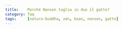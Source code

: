```yaml
---
title:    Perché Nansen taglia in due il gatto?
category: faq
tags:     [natura-buddha, zen, koan, nansen, gatto]
---
```


<!--
<p><img style="float:left; margin: 0.5rem;height:300px" src="/assets/img/nansen-taglia-il-gatto.jpg"></p>
-->

